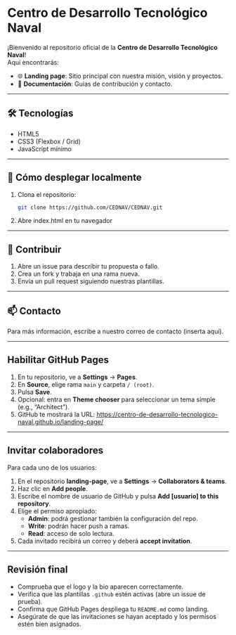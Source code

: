 # Centro de Desarrollo Tecnológico Naval

¡Bienvenido al repositorio oficial de la **Centro de Desarrollo Tecnológico Naval**!  
Aquí encontrarás:

- 🌐 **Landing page**: Sitio principal con nuestra misión, visión y proyectos.  
- 📄 **Documentación**: Guías de contribución y contacto.  

---

## 🛠️ Tecnologías

- HTML5
- CSS3 (Flexbox / Grid)
- JavaScript mínimo

---

## 🚀 Cómo desplegar localmente

1. Clona el repositorio:  
   ```bash
   git clone https://github.com/CEDNAV/CEDNAV.git

2. Abre index.html en tu navegador

---

## 🤝 Contribuir
1. Abre un issue para describir tu propuesta o fallo.
2. Crea un fork y trabaja en una rama nueva.
3. Envía un pull request siguiendo nuestras plantillas.

---

## 📫 Contacto
Para más información, escribe a nuestro correo de contacto (inserta aquí).

---

## Habilitar GitHub Pages

1. En tu repositorio, ve a **Settings** → **Pages**.  
2. En **Source**, elige rama `main` y carpeta `/ (root)`.  
3. Pulsa **Save**.  
4. Opcional: entra en **Theme chooser** para seleccionar un tema simple (e.g., “Architect”).  
5. GitHub te mostrará la URL:  https://centro-de-desarrollo-tecnologico-naval.github.io/landing-page/


---

## Invitar colaboradores

Para cada uno de los usuarios:

1. En el repositorio **landing-page**, ve a **Settings** → **Collaborators & teams**.  
2. Haz clic en **Add people**.  
3. Escribe el nombre de usuario de GitHub y pulsa **Add [usuario] to this repository**.  
4. Elige el permiso apropiado:
    - **Admin**: podrá gestionar también la configuración del repo.
    - **Write**: podrán hacer push a ramas.
    - **Read**: acceso de solo lectura.  
5. Cada invitado recibirá un correo y deberá **accept invitation**.

---

## Revisión final

- Comprueba que el logo y la bio aparecen correctamente.  
- Verifica que las plantillas `.github` estén activas (abre un issue de prueba).  
- Confirma que GitHub Pages despliega tu `README.md` como landing.  
- Asegúrate de que las invitaciones se hayan aceptado y los permisos estén bien asignados.




